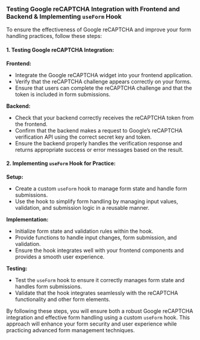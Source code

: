 
### Testing Google reCAPTCHA Integration with Frontend and Backend & Implementing `useForm` Hook

To ensure the effectiveness of Google reCAPTCHA and improve your form handling practices, follow these steps:

#### 1. **Testing Google reCAPTCHA Integration:**

   **Frontend:**
   - Integrate the Google reCAPTCHA widget into your frontend application.
   - Verify that the reCAPTCHA challenge appears correctly on your forms.
   - Ensure that users can complete the reCAPTCHA challenge and that the token is included in form submissions.

   **Backend:**
   - Check that your backend correctly receives the reCAPTCHA token from the frontend.
   - Confirm that the backend makes a request to Google’s reCAPTCHA verification API using the correct secret key and token.
   - Ensure the backend properly handles the verification response and returns appropriate success or error messages based on the result.

#### 2. **Implementing `useForm` Hook for Practice:**

   **Setup:**
   - Create a custom `useForm` hook to manage form state and handle form submissions.
   - Use the hook to simplify form handling by managing input values, validation, and submission logic in a reusable manner.

   **Implementation:**
   - Initialize form state and validation rules within the hook.
   - Provide functions to handle input changes, form submission, and validation.
   - Ensure the hook integrates well with your frontend components and provides a smooth user experience.

   **Testing:**
   - Test the `useForm` hook to ensure it correctly manages form state and handles form submissions.
   - Validate that the hook integrates seamlessly with the reCAPTCHA functionality and other form elements.

By following these steps, you will ensure both a robust Google reCAPTCHA integration and effective form handling using a custom `useForm` hook. This approach will enhance your form security and user experience while practicing advanced form management techniques.
